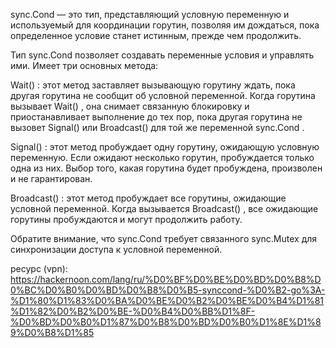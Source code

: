 sync.Cond — это тип, представляющий условную переменную и используемый для координации горутин, позволяя им дождаться, пока определенное условие станет истинным, прежде чем продолжить.

Тип sync.Cond позволяет создавать переменные условия и управлять ими. Имеет три основных метода:

Wait() : этот метод заставляет вызывающую горутину ждать, пока другая горутина не сообщит об условной переменной. 
Когда горутина вызывает Wait() , она снимает связанную блокировку и приостанавливает выполнение до тех пор, пока другая горутина не вызовет Signal() или Broadcast() для той же переменной sync.Cond .

Signal() : этот метод пробуждает одну горутину, ожидающую условную переменную. 
Если ожидают несколько горутин, пробуждается только одна из них. Выбор того, какая горутина будет пробуждена, произволен и не гарантирован.

Broadcast() : этот метод пробуждает все горутины, ожидающие условной переменной. Когда вызывается Broadcast() , все ожидающие горутины пробуждаются и могут продолжить работу.

Обратите внимание, что sync.Cond требует связанного sync.Mutex для синхронизации доступа к условной переменной.

ресурс (vpn): https://hackernoon.com/lang/ru/%D0%BF%D0%BE%D0%BD%D0%B8%D0%BC%D0%B0%D0%BD%D0%B8%D0%B5-synccond-%D0%B2-go%3A-%D1%80%D1%83%D0%BA%D0%BE%D0%B2%D0%BE%D0%B4%D1%81%D1%82%D0%B2%D0%BE-%D0%B4%D0%BB%D1%8F-%D0%BD%D0%B0%D1%87%D0%B8%D0%BD%D0%B0%D1%8E%D1%89%D0%B8%D1%85
